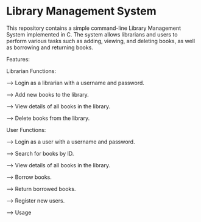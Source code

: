 # Library Management System

This repository contains a simple command-line Library Management System implemented in C. The system allows librarians and users to perform various tasks such as adding, viewing, and deleting books, as well as borrowing and returning books.


Features:

Librarian Functions:

--> Login as a librarian with a username and password.

--> Add new books to the library.

--> View details of all books in the library.

--> Delete books from the library.


User Functions:

--> Login as a user with a username and password.

--> Search for books by ID.

--> View details of all books in the library.

--> Borrow books.

--> Return borrowed books.

--> Register new users.

--> Usage
